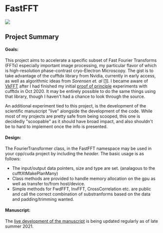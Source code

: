 # FastFFT

<img src="https://render.githubusercontent.com/render/math?math=%2Bfft">

## Project Summary

#### Goals:
This project aims to accelerate a specific subset of Fast Fourier Transforms (FFTs) especially important image processing, my particular flavor of which is  high-resolution phase-contrast cryo-Electron Microscopy. The gist is to take advantage of the cufftdx library from Nvidia, currently in early access, as well as algorithmic ideas from *Sorensen et. al* [[1]](#1). I became aware of [VkFFT](https://github.com/DTolm/VkFFT) after I had finished my initial [proof of principle](https://github.com/bHimes/cisTEM_downstream_bah/blob/DFT/src/gpu/DFTbyDecomposition.cu) experiments with cufftdx in Oct 2020. It may be entirely possible to do the same things using that library, though I haven't had a chance to look through the source.

An additional experiment tied to this project, is the development of the scientific manuscript "live" alongside the development of the code. While most of my projects are pretty safe from being scooped, this one is decidedly "scoopable" as it should have broad impact, and also shouldn't be to hard to implement once the info is presented.

#### Design:

The FourierTransformer class, in the FastFFT namespace may be used in your cpp/cuda project by including the *header.* The basic usage is as follows:

- The input/output data pointers, size and type are set. (analagous to the cufftXtMakePlanMany)
- Class methods are provided to handle memory allocation on the gpu as well as transfer to/from host/device.
- Simple methods for FwdFFT, InvFFT, CrossCorrelation etc. are public and call the correct combination of substranforms based on the data and padding/trimming wanted.


#### Manuscript:
The [live development of the manuscript](https://bhimes.github.io/FastFFT/_docs/MS/intro.html) is being updated regularly as of late summer 2021.
